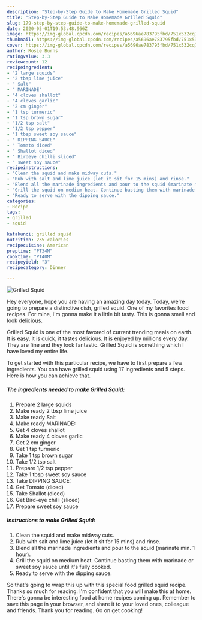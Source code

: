 ```yaml
---
description: "Step-by-Step Guide to Make Homemade Grilled Squid"
title: "Step-by-Step Guide to Make Homemade Grilled Squid"
slug: 179-step-by-step-guide-to-make-homemade-grilled-squid
date: 2020-05-01T19:53:48.966Z
image: https://img-global.cpcdn.com/recipes/a5696ae783795fbd/751x532cq70/grilled-squid-recipe-main-photo.jpg
thumbnail: https://img-global.cpcdn.com/recipes/a5696ae783795fbd/751x532cq70/grilled-squid-recipe-main-photo.jpg
cover: https://img-global.cpcdn.com/recipes/a5696ae783795fbd/751x532cq70/grilled-squid-recipe-main-photo.jpg
author: Rosie Burns
ratingvalue: 3.3
reviewcount: 12
recipeingredient:
- "2 large squids"
- "2 tbsp lime juice"
- " Salt"
- " MARINADE"
- "4 cloves shallot"
- "4 cloves garlic"
- "2 cm ginger"
- "1 tsp turmeric"
- "1 tsp brown sugar"
- "1/2 tsp salt"
- "1/2 tsp pepper"
- "1 tbsp sweet soy sauce"
- " DIPPING SAUCE"
- " Tomato diced"
- " Shallot diced"
- " Birdeye chilli sliced"
- " sweet soy sauce"
recipeinstructions:
- "Clean the squid and make midway cuts."
- "Rub with salt and lime juice (let it sit for 15 mins) and rinse."
- "Blend all the marinade ingredients and pour to the squid (marinate min. 1 hour)."
- "Grill the squid on medium heat. Continue basting them with marinade or sweet soy sauce until it&#39;s fully cooked."
- "Ready to serve with the dipping sauce."
categories:
- Recipe
tags:
- grilled
- squid

katakunci: grilled squid 
nutrition: 235 calories
recipecuisine: American
preptime: "PT34M"
cooktime: "PT40M"
recipeyield: "3"
recipecategory: Dinner

---
```



![Grilled Squid](https://img-global.cpcdn.com/recipes/a5696ae783795fbd/751x532cq70/grilled-squid-recipe-main-photo.jpg)

Hey everyone, hope you are having an amazing day today. Today, we're going to prepare a distinctive dish, grilled squid. One of my favorites food recipes. For mine, I'm gonna make it a little bit tasty. This is gonna smell and look delicious.



Grilled Squid is one of the most favored of current trending meals on earth. It is easy, it is quick, it tastes delicious. It is enjoyed by millions every day. They are fine and they look fantastic. Grilled Squid is something which I have loved my entire life.


To get started with this particular recipe, we have to first prepare a few ingredients. You can have grilled squid using 17 ingredients and 5 steps. Here is how you can achieve that.

<!--inarticleads1-->

##### The ingredients needed to make Grilled Squid:

1. Prepare 2 large squids
1. Make ready 2 tbsp lime juice
1. Make ready  Salt
1. Make ready  MARINADE:
1. Get 4 cloves shallot
1. Make ready 4 cloves garlic
1. Get 2 cm ginger
1. Get 1 tsp turmeric
1. Take 1 tsp brown sugar
1. Take 1/2 tsp salt
1. Prepare 1/2 tsp pepper
1. Take 1 tbsp sweet soy sauce
1. Take  DIPPING SAUCE:
1. Get  Tomato (diced)
1. Take  Shallot (diced)
1. Get  Bird-eye chilli (sliced)
1. Prepare  sweet soy sauce




<!--inarticleads2-->

##### Instructions to make Grilled Squid:

1. Clean the squid and make midway cuts.
1. Rub with salt and lime juice (let it sit for 15 mins) and rinse.
1. Blend all the marinade ingredients and pour to the squid (marinate min. 1 hour).
1. Grill the squid on medium heat. Continue basting them with marinade or sweet soy sauce until it&#39;s fully cooked.
1. Ready to serve with the dipping sauce.




So that's going to wrap this up with this special food grilled squid recipe. Thanks so much for reading. I'm confident that you will make this at home. There's gonna be interesting food at home recipes coming up. Remember to save this page in your browser, and share it to your loved ones, colleague and friends. Thank you for reading. Go on get cooking!
